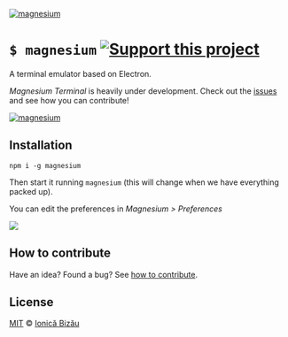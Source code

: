 [![magnesium](http://i.imgur.com/E2pcEiM.png)](#)

# `$ magnesium` [![Support this project][donate-now]][paypal-donations]

A terminal emulator based on Electron.

*Magnesium Terminal* is heavily under development. Check out the [issues](https://github.com/IonicaBizau/magnesium/issues) and see how you can contribute!

[![magnesium](http://i.imgur.com/eaglZ2i.png)](#)

## Installation
```
npm i -g magnesium
```

Then start it running `magnesium` (this will change when we have everything packed up).

You can edit the preferences in *Magnesium > Preferences*

![](http://i.imgur.com/MY1TzfR.png)

## How to contribute
Have an idea? Found a bug? See [how to contribute][contributing].

## License

[MIT][license] © [Ionică Bizău][website]

[paypal-donations]: https://www.paypal.com/cgi-bin/webscr?cmd=_s-xclick&hosted_button_id=RVXDDLKKLQRJW
[donate-now]: http://i.imgur.com/6cMbHOC.png

[license]: http://showalicense.com/?fullname=Ionic%C4%83%20Biz%C4%83u%20%3Cbizauionica%40gmail.com%3E%20(http%3A%2F%2Fionicabizau.net)&year=2016#license-mit
[website]: http://ionicabizau.net
[contributing]: /CONTRIBUTING.md
[docs]: /DOCUMENTATION.md